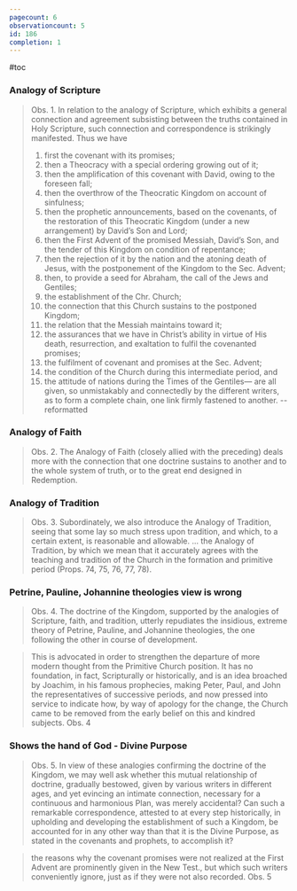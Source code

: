 ```yaml
---
pagecount: 6
observationcount: 5
id: 186
completion: 1
---
```

#toc
### Analogy of Scripture
>Obs. 1. In relation to the analogy of Scripture, which exhibits a general connection and agreement subsisting between the truths contained in Holy Scripture, such connection and correspondence is strikingly manifested. Thus we have 
>1. first the covenant with its promises; 
>2. then a Theocracy with a special ordering growing out of it; 
>3. then the amplification of this covenant with David, owing to the foreseen fall; 
>4. then the overthrow of the Theocratic Kingdom on account of sinfulness; 
>5. then the prophetic announcements, based on the covenants, of the restoration of this Theocratic Kingdom (under a new arrangement) by David’s Son and Lord; 
>6. then the First Advent of the promised Messiah, David’s Son, and the tender of this Kingdom on condition of repentance; 
>7. then the rejection of it by the nation and the atoning death of Jesus, with the postponement of the Kingdom to the Sec. Advent; 
>8. then, to provide a seed for Abraham, the call of the Jews and Gentiles; 
>9. the establishment of the Chr. Church; 
>10. the connection that this Church sustains to the postponed Kingdom; 
>11. the relation that the Messiah maintains toward it; 
>12. the assurances that we have in Christ’s ability in virtue of His death, resurrection, and exaltation to fulfil the covenanted promises; 
>13. the fulfilment of covenant and promises at the Sec. Advent; 
>14. the condition of the Church during this intermediate period, and 
>15. the attitude of nations during the Times of the Gentiles—
>are all given, so unmistakably and connectedly by the different writers, as to form a complete chain, one link firmly fastened to another.
>-- reformatted
### Analogy of Faith
>Obs. 2. The Analogy of Faith (closely allied with the preceding) deals more with the connection that one doctrine sustains to another and to the whole system of truth, or to the great end designed in Redemption.
### Analogy of Tradition
>Obs. 3. Subordinately, we also introduce the Analogy of Tradition, seeing that some lay so much stress upon tradition, and which, to a certain extent, is reasonable and allowable.
>...
>the Analogy of Tradition, by which we mean that it accurately agrees with the teaching and tradition of the Church in the formation and primitive period (Props. 74, 75, 76, 77, 78).
### Petrine, Pauline, Johannine theologies view is wrong
>Obs. 4. The doctrine of the Kingdom, supported by the analogies of Scripture, faith, and tradition, utterly repudiates the insidious, extreme theory of Petrine, Pauline, and Johannine theologies, the one following the other in course of development.

>This is advocated in order to strengthen the departure of more modern thought from the Primitive Church position. It has no foundation, in fact, Scripturally or historically, and is an idea broached by Joachim, in his famous prophecies, making Peter, Paul, and John the representatives of successive periods, and now pressed into service to indicate how, by way of apology for the change, the Church came to be removed from the early belief on this and kindred subjects.
>Obs. 4
### Shows the hand of God - Divine Purpose
>Obs. 5. In view of these analogies confirming the doctrine of the Kingdom, we may well ask whether this mutual relationship of doctrine, gradually bestowed, given by various writers in different ages, and yet evincing an intimate connection, necessary for a continuous and harmonious Plan, was merely accidental? Can such a remarkable correspondence, attested to at every step historically, in upholding and developing the establishment of such a Kingdom, be accounted for in any other way than that it is the Divine Purpose, as stated in the covenants and prophets, to accomplish it?

>the reasons why the covenant promises were not realized at the First Advent are prominently given in the New Test., but which such writers conveniently ignore, just as if they were not also recorded.
>Obs. 5